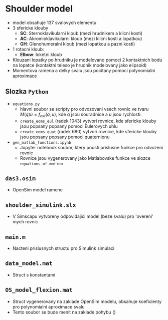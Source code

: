 # Shoulder model

- model obsahuje 137 svalovych elementu
- 3 sfericke klouby
    - **SC**: Sternoklavikularni kloub (mezi hrudnikem a klicni kosti)
    - **AC**: Akromioklavikularni kloub (mezi klicni kosti a lopatkou)
    - **GH**: Glenohumeralni kloub (mezi lopatkou a pazni kosti)
- 1 rotacni kloub:
    - **Elbow**: loketni kloub
- Klouzani lopatky po hrudniku je modelovano pomoci 2 kontaktnich bodu na lopatce (kontaktni teleso je hrudnik modelovany jako elipsoid)
- Momentova ramena a delky svalu jsou pocitany pomoci polynomialni aproximace
 
## Slozka `Python`
- `equations.py`
  - hlavni soubor se scripty pro odvozovani vsech rovnic ve tvaru $M(q)\dot{u} = f_{ext}(q,u)$, kde $q$ jsou souradnice a $u$ jsou rychlosti.
  - `create_eoms_eul` (radek 1043) vytvori rovnice, kde sfericke klouby jsou popsany popsany pomoci Eulerovych uhlu
  - `create_eoms_quat` (radek 680) vytvori rovnice, kde sfericke klouby jsou popsany popsany pomoci quaternionu 
- `gen_matlab_functions.ipynb`
  - Jupyter notebook soubor, ktery pousti prislusne funkce pro odvozeni rovnic
  - Rovnice jsou vygenerovany jako Matlabovske funkce ve slozce `equations_of_motion`

## `das3.osim`
- OpenSim model ramene

## `shoulder_simulink.slx`
- V Simscapu vytvoreny odpovidajici model (beze svalu) pro 'overeni' mych rovnic

## `main.m`
- Nacteni prislusnych structu pro Simulink simulaci

## `data_model.mat`
- Struct s konstantami

## `OS_model_flexion.mat`
- Struct vygenerovany na zaklade OpenSim modelu, obsahuje koeficienty pro polynomialni aproximace svalu
- Tento soubor se bude menit na zaklade pohybu ()
